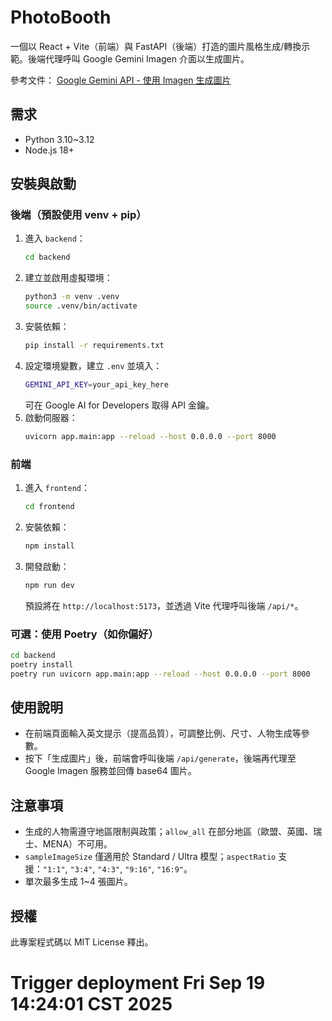 # PhotoBooth

一個以 React + Vite（前端）與 FastAPI（後端）打造的圖片風格生成/轉換示範。後端代理呼叫 Google Gemini Imagen 介面以生成圖片。

參考文件： [Google Gemini API - 使用 Imagen 生成圖片](https://ai.google.dev/gemini-api/docs/imagen?hl=zh-tw)

## 需求

- Python 3.10~3.12
- Node.js 18+

## 安裝與啟動

### 後端（預設使用 venv + pip）

1. 進入 `backend`：
   ```bash
   cd backend
   ```
2. 建立並啟用虛擬環境：
   ```bash
   python3 -m venv .venv
   source .venv/bin/activate
   ```
3. 安裝依賴：
   ```bash
   pip install -r requirements.txt
   ```
4. 設定環境變數，建立 `.env` 並填入：
   ```bash
   GEMINI_API_KEY=your_api_key_here
   ```
   可在 Google AI for Developers 取得 API 金鑰。
5. 啟動伺服器：
   ```bash
   uvicorn app.main:app --reload --host 0.0.0.0 --port 8000
   ```

### 前端

1. 進入 `frontend`：
   ```bash
   cd frontend
   ```
2. 安裝依賴：
   ```bash
   npm install
   ```
3. 開發啟動：
   ```bash
   npm run dev
   ```
   預設將在 `http://localhost:5173`，並透過 Vite 代理呼叫後端 `/api/*`。

### 可選：使用 Poetry（如你偏好）

```bash
cd backend
poetry install
poetry run uvicorn app.main:app --reload --host 0.0.0.0 --port 8000
```

## 使用說明

- 在前端頁面輸入英文提示（提高品質），可調整比例、尺寸、人物生成等參數。
- 按下「生成圖片」後，前端會呼叫後端 `/api/generate`，後端再代理至 Google Imagen 服務並回傳 base64 圖片。

## 注意事項

- 生成的人物需遵守地區限制與政策；`allow_all` 在部分地區（歐盟、英國、瑞士、MENA）不可用。
- `sampleImageSize` 僅適用於 Standard / Ultra 模型；`aspectRatio` 支援：`"1:1"`, `"3:4"`, `"4:3"`, `"9:16"`, `"16:9"`。
- 單次最多生成 1~4 張圖片。

## 授權

此專案程式碼以 MIT License 釋出。
# Trigger deployment Fri Sep 19 14:24:01 CST 2025
